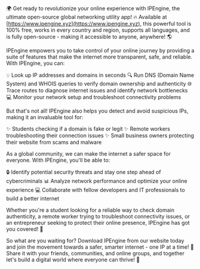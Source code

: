 🌍 Get ready to revolutionize your online experience with IPEngine, the ultimate open-source global networking utility app! 🔥 Available at [https://www.ipengine.xyz](https://www.ipengine.xyz), this powerful tool is 100% free, works in every country and region, supports all languages, and is fully open-source - making it accessible to anyone, anywhere! 🌎

IPEngine empowers you to take control of your online journey by providing a suite of features that make the internet more transparent, safe, and reliable. With IPEngine, you can:

💡 Look up IP addresses and domains in seconds
🔍 Run DNS (Domain Name System) and WHOIS queries to verify domain ownership and authenticity
🌐 Trace routes to diagnose internet issues and identify network bottlenecks
💻 Monitor your network setup and troubleshoot connectivity problems

But that's not all! IPEngine also helps you detect and avoid suspicious IPs, making it an invaluable tool for:

✨ Students checking if a domain is fake or legit
✨ Remote workers troubleshooting their connection issues
✨ Small business owners protecting their website from scams and malware

As a global community, we can make the internet a safer space for everyone. With IPEngine, you'll be able to:

🔒 Identify potential security threats and stay one step ahead of cybercriminals
📊 Analyze network performance and optimize your online experience
💻 Collaborate with fellow developers and IT professionals to build a better internet

Whether you're a student looking for a reliable way to check domain authenticity, a remote worker trying to troubleshoot connectivity issues, or an entrepreneur seeking to protect their online presence, IPEngine has got you covered! 🎉

So what are you waiting for? Download IPEngine from our website today and join the movement towards a safer, smarter internet - one IP at a time! 🚀 Share it with your friends, communities, and online groups, and together let's build a digital world where everyone can thrive! 💪